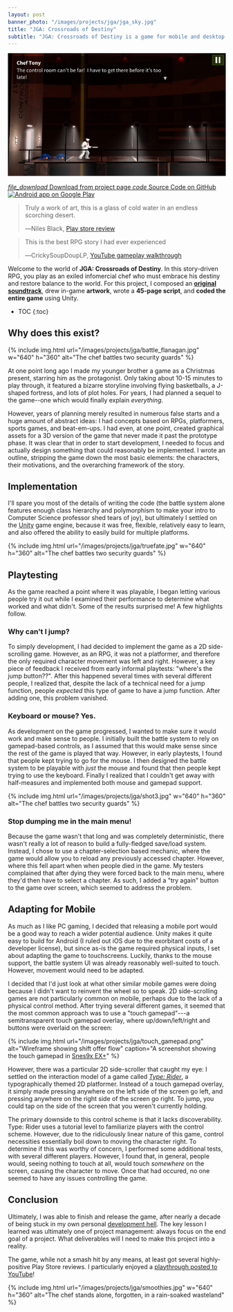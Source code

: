 ```yaml
---
layout: post
banner_photo: "/images/projects/jga/jga_sky.jpg"
title: "JGA: Crossroads of Destiny"
subtitle: "JGA: Crossroads of Destiny is a game for mobile and desktop following the journey of an exiled infomercial chef to restore balance to the world&mdash;and sell additional knives."
---
```


![A knife-wielding chef standing in a corridor](/images/projects/jga/intro.jpg)

<div class="buttons">
  <a href="http://freakified.github.io/jga/">
    <i class="material-icons">file_download</i>
    Download from project page
  </a>
	<a href="https://github.com/freakified/jga/">
    <i class="material-icons">code</i>
    Source Code on GitHub
	</a>
</div>

<a href="https://play.google.com/store/apps/details?id=net.freakified.jga">
<img style="margin: 0 auto" alt="Android app on Google Play"
src="https://play.google.com/intl/en_us/badges/images/generic/en_badge_web_generic.png" width="200" height="77"/>
</a>

> Truly a work of art, this is a glass of cold water in an endless scorching desert.
>
> &#x2015;Niles Black, [Play store review](https://play.google.com/store/apps/details?id=net.freakified.jga&reviewId=Z3A6QU9xcFRPSHAwYXE0blUyNWxONGVtTGJTbG1WVFNlX0VubHFUY0tmNWd4SmtlUVdKaXJGZVBOMHhRLUJmZE5sUGhXbGQzbTYzcF9GWHNEUWVOckhmLWc)

> This is the best RPG story I had ever experienced
>
> &#x2015;CrickySoupDoupLP, [YouTube gameplay walkthrough](https://www.youtube.com/watch?v=FB8D6A0skS4)



Welcome to the world of **JGA: Crossroads of Destiny**. In this story-driven RPG, you play as an exiled infomercial chef who must embrace his destiny
and restore balance to the world. For this project, I composed an [**original soundtrack**](https://soundcloud.com/freakified/orphan-rush?in=freakified/sets/jga-crossroads-of-destiny-ost),
drew in-game **artwork**, wrote a **45-page script**, and **coded the entire game** using Unity.

* TOC
{:toc}

## Why does this exist? 

{% include img.html
  url="/images/projects/jga/battle_flanagan.jpg" w="640" h="360"
  alt="The chef battles two security guards"
%}

At one point long ago I made my younger brother a game as a Christmas present, starring him as the protagonist. Only taking about 10-15 minutes to play through, it featured a bizarre storyline involving flying basketballs, a J-shaped fortress, and lots of plot holes. For years, I had planned a sequel to the game--one which would finally explain *everything*.

However, years of planning merely resulted in numerous false starts and a huge amount of abstract ideas: I had concepts based on RPGs, platformers, sports games, and beat-em-ups. I had even, at one point, created graphical assets for a 3D version of the game that never made it past the prototype phase. It was clear that in order to start development, I needed to focus and actually design something that could reasonably be implemented. I wrote an outline, stripping the game down the most basic elements: the characters, their motivations, and the overarching framework of the story.

## Implementation

I'll spare you most of the details of writing the code (the battle system alone features enough class hierarchy and polymorphism to make your intro to Computer Science professor shed tears of joy), but ultimately I settled on the [Unity](https://unity3d.com/) game engine, because it was free, flexible, relatively easy to learn, and also offered the ability to easily build for multiple platforms.

{% include img.html
  url="/images/projects/jga/truefate.jpg" w="640" h="360"
  alt="The chef battles two security guards"
%}

## Playtesting

As the game reached a point where it was playable, I began letting various people try it out while I examined their performance to determine what worked and what didn't. Some of the results surprised me! A few highlights follow.

### Why can't I jump?

To simply development, I had decided to implement the game as a 2D side-scrolling game. However, as an RPG, it was not a platformer, and therefore the only required character movement was left and right. However, a key piece of feedback I received from early informal playtests: "where's the jump button??". After this happened several times with several different people, I realized that, despite the lack of a technical need for a jump function, people _expected_ this type of game to have a jump function. After adding one, this problem vanished.

### Keyboard or mouse? Yes.

As development on the game progressed, I wanted to make sure it would work and make sense to people. I initially built the battle system to rely on gamepad-based controls, as I assumed that this would make sense since the rest of the game is played that way. However, in early playtests, I found that people kept trying to go for the mouse. I then designed the battle system to be playable with _just_ the mouse and found that then people kept trying to use the keyboard. Finally I realized that I couldn't get away with half-measures and implemented both mouse and gamepad support.

{% include img.html
  url="/images/projects/jga/shot3.jpg" w="640" h="360"
  alt="The chef battles two security guards"
%}

### Stop dumping me in the main menu!

Because the game wasn't that long and was completely deterministic, there wasn't really a lot of reason to build a fully-fledged save/load system. Instead, I chose to use a chapter-selection based mechanic, where the game would allow you to reload any previously accessed chapter. However, where this fell apart when when people died in the game. My testers complained that after dying they were forced back to the main menu, where they'd then have to select a chapter. As such, I added a "try again" button to the game over screen, which seemed to address the problem.

<!--{% include img.html
  url="/images/projects/jga/gameover.jpg" w="640" h="360"
  alt="The chef battles two security guards"
%}-->


## Adapting for Mobile

As much as I like PC gaming, I decided that releasing a mobile port would be a good way to reach a wider potential audience. Unity makes it quite easy to build for Android (I ruled out iOS due to the exorbitant costs of a developer license), but since as-is the game required physical inputs, I set about adapting the game to touchscreens. Luckily, thanks to the mouse support, the battle system UI was already reasonably well-suited to touch. However, movement would need to be adapted.

I decided that I'd just look at what other similar mobile games were doing because I didn't want to reinvent the wheel so to speak. 2D side-scrolling games are not particularly common on mobile, perhaps due to the lack of a physical control method. After trying several different games, it seemed that the most common approach was to use a "touch gamepad"---a semitransparent touch gamepad overlay, where up/down/left/right and buttons were overlaid on the screen:

{% include img.html
  url="/images/projects/jga/touch_gamepad.png"
  alt="Wireframe showing shift offer flow"
  caption="A screenshot showing the touch gamepad in <a href='https://play.google.com/store/apps/details?id=com.explusalpha.Snes9xPlus'>Snes9x EX+</a>"
%}

However, there was a particular 2D side-scroller that caught my eye: I settled on the interaction model of a game called [_Type: Rider_](https://play.google.com/store/apps/details?id=com.bulkypix.typerider&hl=en), a typographically themed 2D platformer. Instead of a touch gamepad overlay, it simply made pressing anywhere on the left side of the screen go left, and pressing anywhere on the right side of the screen go right. To jump, you could tap on the side of the screen that you weren't currently holding.

The primary downside to this control scheme is that it lacks discoverability. Type: Rider uses a tutorial level to familiarize players with the control scheme. However, due to the ridiculously linear nature of this game, control necessities essentially boil down to moving the character right. To determine if this was worthy of concern, I performed some additional tests, with several different players. However, I found that, in general, people would, seeing nothing to touch at all, would touch _somewhere_ on the screen, causing the character to move. Once that had occured, no one seemed to have any issues controlling the game.

## Conclusion

Ultimately, I was able to finish and release the game, after nearly a decade of being stuck in my own personal [development hell](https://en.wikipedia.org/wiki/Development_hell). The key lesson I learned was ultimately one of project management: always focus on the end goal of a project. What deliverables will I need to make this project into a reality.

The game, while not a smash hit by any means, at least got several highly-positive Play Store reviews. I particularly enjoyed a [playthrough posted to YouTube](https://www.youtube.com/watch?v=FB8D6A0skS4)! 

{% include img.html
  url="/images/projects/jga/smoothies.jpg" w="640" h="360"
  alt="The chef stands alone, forgotten, in a rain-soaked wasteland"
%}

<!--![Chef in front of a prison-like building, talking to mysterious old man](/images/projects/jga/shot4.jpg)-->

